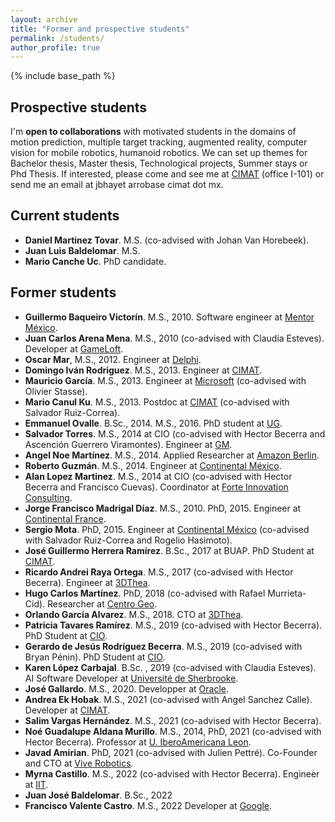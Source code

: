 ```yaml
---
layout: archive
title: "Former and prospective students"
permalink: /students/
author_profile: true
---
```


{% include base_path %}

## Prospective students

I'm **open to collaborations** with motivated students in the domains of motion prediction, multiple target tracking, augmented reality, computer vision for mobile robotics, humanoid robotics. We can set up themes for Bachelor thesis, Master thesis, Technological projects, Summer stays or Phd Thesis. If interested, please come and see me at [CIMAT](https://www.cimat.mx) (office I-101) or send me an email at jbhayet arrobase cimat dot mx.

## Current students

* **Daniel Martinez Tovar**. M.S. (co-advised with Johan Van Horebeek).
* **Juan Luis Baldelomar**. M.S.
* **Mario Canche Uc**. PhD candidate.

## Former students

* **Guillermo Baqueiro Victorín**. M.S., 2010. Software engineer at [Mentor México](https://www.mentors.mx/).
* **Juan Carlos Arena Mena**. M.S., 2010 (co-advised with Claudia Esteves). Developer at [GameLoft](http://www.gameloft.com/en).
* **Oscar Mar**, M.S., 2012. Engineer at [Delphi](https://www.delphiautoparts.com/gbr/es).
* **Domingo Iván Rodriguez**. M.S., 2013. Engineer at [CIMAT](https://www.cimat.mx).
* **Mauricio García**. M.S., 2013. Engineer at [Microsoft](https://www.microsoft.com/) (co-advised with Olivier Stasse).
* **Mario Canul Ku**. M.S., 2013. Postdoc at [CIMAT](https://www.cimat.mx)  (co-advised with Salvador Ruiz-Correa).
* **Emmanuel Ovalle**. B.Sc., 2014. M.S., 2016. PhD student at [UG](https://www3.ugto.mx/en/).
* **Salvador Torres**. M.S., 2014 at CIO (co-advised with Hector Becerra and Ascención Guerrero Viramontes). Engineer at [GM](https://www.gm.com.mx/).
* **Angel Noe Martínez**. M.S., 2014. Applied Researcher at [Amazon Berlin](https://www.amazon.science/locations/berlin).
* **Roberto Guzmán**. M.S., 2014. Engineer at [Continental México](https://www.continental.com/es-mx/).
* **Alan Lopez Martinez**. M.S., 2014 at CIO (co-advised with Hector Becerra and Francisco Cuevas). Coordinator at [Forte Innovation Consulting](https://forteinnovation.mx/).
* **Jorge Francisco Madrigal Díaz**. M.S., 2010. PhD, 2015. Engineer at [Continental France](https://www.continental.com/fr-fr/).
* **Sergio Mota**. PhD, 2015. Engineer at [Continental México](https://www.continental.com/es-mx/) (co-advised with Salvador Ruiz-Correa and Rogelio Hasimoto).
* **José Guillermo Herrera Ramírez**. B.Sc., 2017 at BUAP. PhD Student at [CIMAT](https://www.cimat.mx).
* **Ricardo Andrei Raya Ortega**. M.S., 2017 (co-advised with Hector Becerra). Engineer at [3DThea](https://www.3dthea.co/).
* **Hugo Carlos Martínez**. PhD, 2018 (co-advised with Rafael Murrieta-Cid). Researcher at [Centro Geo](https://www.centrogeo.org.mx/).
* **Orlando García Alvarez**. M.S., 2018. CTO at [3DThea](https://www.3dthea.co/).
* **Patricia Tavares Ramírez**. M.S., 2019 (co-advised with Hector Becerra). PhD Student at [CIO](https://www.cio.mx/).
* **Gerardo de Jesús Rodríguez Becerra**. M.S., 2019 (co-advised with Bryan Pénin). PhD Student at [CIO](https://www.cio.mx/).
* **Karen López Carbajal**. B.Sc. , 2019 (co-advised with Claudia Esteves). AI Software Developer at [Université de Sherbrooke](https://www.usherbrooke.ca/).
* **José Gallardo**. M.S., 2020. Developper at [Oracle](https://www.oracle.com/).
* **Andrea Ek Hobak**. M.S., 2021 (co-advised with Angel Sanchez Calle). Developer at [CIMAT](https://www.cimat.mx).
* **Salim Vargas Hernández**. M.S., 2021 (co-advised with Hector Becerra).
* **Noé Guadalupe Aldana Murillo**. M.S., 2014, PhD, 2021 (co-advised with Hector Becerra). Professor at [U. IberoAmericana Leon](https://www.iberoleon.mx/).
* **Javad Amirian**. PhD, 2021 (co-advised with Julien Pettré). Co-Founder and CTO at [Vive Robotics](https://www.linkedin.com/company/vive-robotics/?originalSubdomain=ca).
* **Myrna Castillo**. M.S., 2022 (co-advised with Hector Becerra). Engineer at [IIT](https://www.iit.it/).
* **Juan José Baldelomar**. B.Sc., 2022
* **Francisco Valente Castro**. M.S., 2022 Developer at [Google](https://careers.google.com/).
